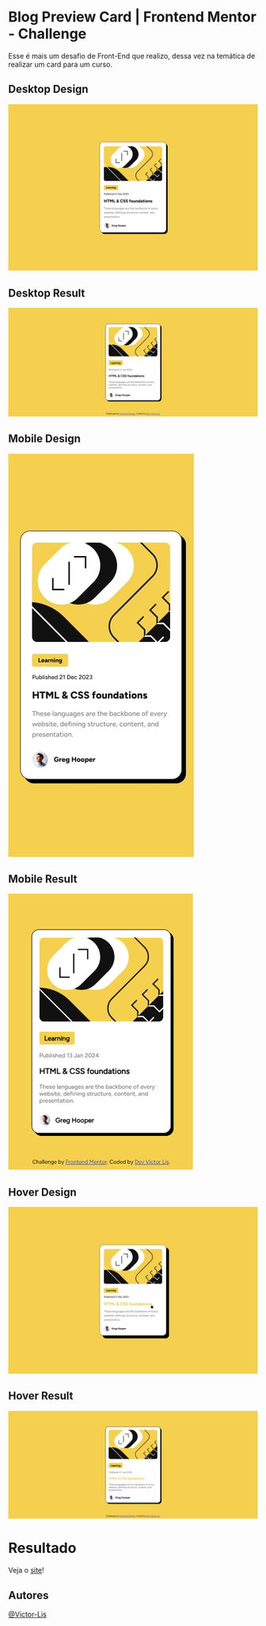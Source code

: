 # Blog Preview Card | Frontend Mentor - Challenge

Esse é mais um desafio de Front-End que realizo, dessa vez na temática de realizar um card para um curso.

## Desktop Design
![Desktop design preview](./design/desktop-design.jpg)

## Desktop Result
![Desktop result preview](./design/result%20desktop.png)

## Mobile Design
![Mobile design preview](./design/mobile-design.jpg)

## Mobile Result
![Mobile result preview](./design/result%20mobile.png)

## Hover Design
![Hover design preview](./design/active-states.jpg)

## Hover Result
![Hover result preview](./design/result%20hover.png)

# Resultado
Veja o [site](https://blog-preview-card-by-dev-victor-lis.netlify.app/)!

## Autores

[@Victor-Lis]('https://github.com/Victor-Lis')
